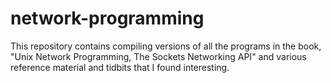 # network-programming
This repository contains compiling versions of all the programs in the book, "Unix Network Programming, The Sockets Networking API" and various reference material and tidbits that I found interesting.
